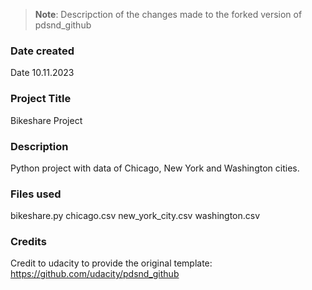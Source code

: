 >**Note**: Descripction of the changes made to the forked version of pdsnd_github

### Date created
Date 10.11.2023

### Project Title
Bikeshare Project

### Description
Python project with data of Chicago, New York and Washington cities.

### Files used
bikeshare.py
chicago.csv
new_york_city.csv
washington.csv

### Credits
Credit to udacity to provide the original template:
https://github.com/udacity/pdsnd_github

